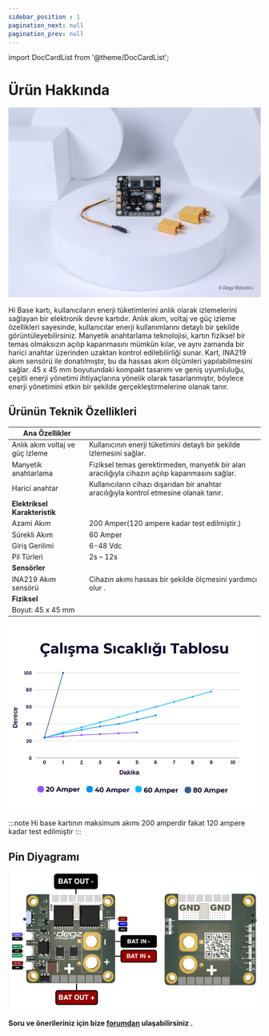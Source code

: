 ```yaml
---
sidebar_position : 1
pagination_next: null
pagination_prev: null
---
```


import DocCardList from '@theme/DocCardList';

# Ürün Hakkında


![Hi-Base](./image/hibase-gucdagıtım-karti-10.jpg) 

Hi Base kartı, kullanıcıların enerji tüketimlerini anlık olarak izlemelerini sağlayan bir elektronik devre kartıdır. Anlık akım, voltaj ve güç izleme özellikleri sayesinde, kullanıcılar enerji kullanımlarını detaylı bir şekilde görüntüleyebilirsiniz. Manyetik anahtarlama teknolojisi, kartın fiziksel bir temas olmaksızın açılıp kapanmasını mümkün kılar, ve aynı zamanda bir harici anahtar üzerinden uzaktan kontrol edilebilirliği sunar. Kart, INA219 akım sensörü ile donatılmıştır, bu da hassas akım ölçümleri yapılabilmesini sağlar.  45 x 45 mm boyutundaki kompakt tasarımı ve geniş uyumluluğu, çeşitli enerji yönetimi ihtiyaçlarına yönelik olarak tasarlanmıştır, böylece  enerji yönetimini etkin bir şekilde gerçekleştirmelerine olanak tanır.

## Ürünün Teknik Özellikleri

|      Ana Özellikler           |              |
|--------------------------|-----------------------|
|Anlık akım voltaj ve güç izleme|Kullanıcının enerji tüketimini detaylı bir şekilde izlemesini sağlar.|
|Manyetik anahtarlama|Fiziksel temas gerektirmeden, manyetik bir alan aracılığıyla cihazın açılıp kapanmasını sağlar.|
|Harici anahtar|Kullanıcıların cihazı dışarıdan bir anahtar aracılığıyla kontrol etmesine olanak tanır.|
|**Elektriksel Karakteristik**|
|Azami Akım| 200 Amper(120 ampere kadar test edilmiştir.)|
|Sürekli Akım| 60 Amper|
|Giriş Gerilimi| 6-48 Vdc|
|Pil Türleri| 2s – 12s|
|**Sensörler**|
|INA219 Akım sensörü|	Cihazın akımı hassas bir şekilde ölçmesini yardımcı olur .|
|**Fiziksel**|
|Boyut: 45 x 45 mm|


![Hi-Base](./image/hıbase-tablo.png) 

:::note
Hi base kartının maksimum akımı 200 amperdir fakat 120 ampere kadar test edilmiştir 
:::

## Pin Diyagramı



![Hi-Base](./image/hibase-pin-diyagramı.png) 

**Soru ve önerileriniz için bize [forumdan](https://forum.degzrobotics.com/)    ulaşabilirsiniz .**

<DocCardList />